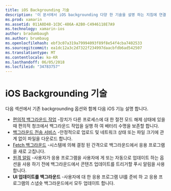 ```yaml
---
title: iOS Backgrounding 기술
description: '이 문서에서 iOS backgrounding 다양 한 기술을 설명 하는 지침에 연결: 백그라운드 작업, 백그라운드 전송 서비스, 백그라운드 가져오기 및 원격 알림입니다.'
ms.prod: xamarin
ms.assetid: 011A8D48-1CDC-486A-A2B0-C4946118E7A9
ms.technology: xamarin-ios
author: bradumbaugh
ms.author: brumbaug
ms.openlocfilehash: ebf3c07a319a79994093f89f8e54f4cba7402533
ms.sourcegitcommit: ea1dc12a3c2d7322f234997daacbfdb6ad542507
ms.translationtype: MT
ms.contentlocale: ko-KR
ms.lasthandoff: 06/05/2018
ms.locfileid: "34783757"
---
```

# <a name="ios-backgrounding-techniques"></a>iOS Backgrounding 기술

다음 섹션에서 기존 backgrounding 옵션와 함께 다음 iOS 기능 설명 합니다.

-  [편의적 백그라운드 작업](~/ios/app-fundamentals/backgrounding/ios-backgrounding-techniques/ios-backgrounding-with-tasks.md#background_tasks_in_iOS_7) -장치가 다른 프로세스에 대 한 절전 모드 해제 상태에 있을 때 편의적 청크에서 백그라운드 작업을 실행 하 여 배터리 수명을 보존할 합니다.
-  [백그라운드 전송 서비스](~/ios/app-fundamentals/backgrounding/ios-backgrounding-techniques/ios-backgrounding-with-tasks.md#background-transfers) -안정적으로 업로드 및 네트워크 상태 또는 파일 크기에 관계 없이 파일을 다운로드 합니다.
-  [Fetch 백그라운드](~/ios/app-fundamentals/backgrounding/ios-backgrounding-techniques/updating-an-application-in-the-background.md#background_fetch) -시스템에 의해 결정 된 간격으로 백그라운드에서 응용 프로그램을 새로 고칩니다.
-  [원격 알림](~/ios/app-fundamentals/backgrounding/ios-backgrounding-techniques/updating-an-application-in-the-background.md#remote_notifications) -사용자가 응용 프로그램을 사용자에 게 또는 자동으로 업데이트 하는 옵션을 사용 하기 전에 백그라운드에서 콘텐츠 업데이트를 트리거할 푸시 알림을 사용 합니다.
-  **UI 업데이트를 백그라운드** -사용자에 대 한 응용 프로그램 UI를 준비 하 고 응용 프로그램의 스냅숏 백그라운드에서 모두 업데이트 합니다.
